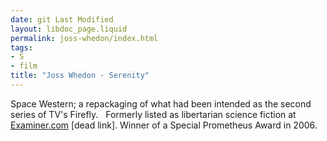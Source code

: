 ```yaml
---
date: git Last Modified
layout: libdoc_page.liquid
permalink: joss-whedon/index.html
tags:
- S
- film
title: "Joss Whedon - Serenity"
---
```


Space Western; a repackaging of what had been  intended as the second series of TV's Firefly.
 
Formerly listed as libertarian science fiction  at <a href="http://www.examiner.com/article/sf-subgenres-what-is-libertarian-science-fiction"> Examiner.com</a> [dead link]. Winner of a Special Prometheus Award  in 2006.